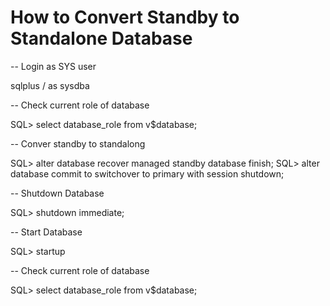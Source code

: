 # How to Convert Standby to Standalone Database

-- Login as SYS user

sqlplus / as sysdba

-- Check current role of database

SQL> select database_role from v$database;

-- Conver standby to standalong

SQL> alter database recover managed standby database finish;
SQL> alter database commit to switchover to primary with session shutdown;

-- Shutdown Database

SQL> shutdown immediate;

-- Start Database

SQL> startup

-- Check current role of database

SQL> select database_role from v$database;


